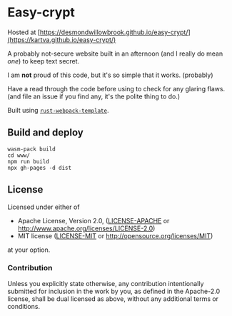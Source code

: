 # Easy-crypt
Hosted at [https://desmondwillowbrook.github.io/easy-crypt/](https://kartva.github.io/easy-crypt/)

A probably not-secure website built in an afternoon (and I really do mean _one_) to keep text secret.

I am **not** proud of this code, but it's so simple that it works. (probably)

Have a read through the code before using to check for any glaring flaws. (and file an issue if you find any, it's the polite thing to do.)

Built using [`rust-webpack-template`](https://github.com/rustwasm/rust-webpack-template).

## Build and deploy
```
wasm-pack build
cd www/
npm run build
npx gh-pages -d dist
```

## License

Licensed under either of

* Apache License, Version 2.0, ([LICENSE-APACHE](LICENSE-APACHE) or http://www.apache.org/licenses/LICENSE-2.0)
* MIT license ([LICENSE-MIT](LICENSE-MIT) or http://opensource.org/licenses/MIT)

at your option.

### Contribution

Unless you explicitly state otherwise, any contribution intentionally
submitted for inclusion in the work by you, as defined in the Apache-2.0
license, shall be dual licensed as above, without any additional terms or
conditions.
